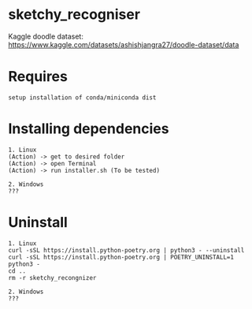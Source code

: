 # sketchy_recogniser

Kaggle doodle dataset: https://www.kaggle.com/datasets/ashishjangra27/doodle-dataset/data

# Requires
    setup installation of conda/miniconda dist


# Installing dependencies

    1. Linux
    (Action) -> get to desired folder
    (Action) -> open Terminal
    (Action) -> run installer.sh (To be tested)

    2. Windows
    ???


# Uninstall

    1. Linux
    curl -sSL https://install.python-poetry.org | python3 - --uninstall
    curl -sSL https://install.python-poetry.org | POETRY_UNINSTALL=1 python3 -
    cd ..
    rm -r sketchy_recongnizer

    2. Windows
    ???